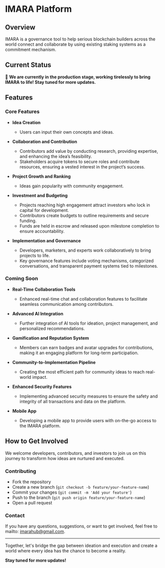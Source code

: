 # IMARA Platform

## Overview

IMARA is a governance tool to help serious blockchain builders across the world connect and collaborate by using existing staking systems as a commitment mechanism.


## Current Status

🚧 **We are currently in the production stage, working tirelessly to bring IMARA to life! Stay tuned for more updates.**

## Features

### Core Features

- **Idea Creation**
  - Users can input their own concepts and ideas.

- **Collaboration and Contribution**
  - Contributors add value by conducting research, providing expertise, and enhancing the idea’s feasibility.
  - Stakeholders acquire tokens to secure roles and contribute resources, ensuring a vested interest in the project’s success.

- **Project Growth and Ranking**
  - Ideas gain popularity with community engagement.

- **Investment and Budgeting**
  - Projects reaching high engagement attract investors who lock in capital for development.
  - Contributors create budgets to outline requirements and secure funding.
  - Funds are held in escrow and released upon milestone completion to ensure accountability.

- **Implementation and Governance**
  - Developers, marketers, and experts work collaboratively to bring projects to life.
  - Key governance features include voting mechanisms, categorized conversations, and transparent payment systems tied to milestones.

### Coming Soon

- **Real-Time Collaboration Tools**
  - Enhanced real-time chat and collaboration features to facilitate seamless communication among contributors.

- **Advanced AI Integration**
  - Further integration of AI tools for ideation, project management, and personalized recommendations.

- **Gamification and Reputation System**
  - Members can earn badges and avatar upgrades for contributions, making it an engaging platform for long-term participation.

- **Community-to-Implementation Pipeline**
  - Creating the most efficient path for community ideas to reach real-world impact.

- **Enhanced Security Features**
  - Implementing advanced security measures to ensure the safety and integrity of all transactions and data on the platform.

- **Mobile App**
  - Developing a mobile app to provide users with on-the-go access to the IMARA platform.

## How to Get Involved

We welcome developers, contributors, and investors to join us on this journey to transform how ideas are nurtured and executed.

### Contributing

- Fork the repository
- Create a new branch (`git checkout -b feature/your-feature-name`)
- Commit your changes (`git commit -m 'Add your feature'`)
- Push to the branch (`git push origin feature/your-feature-name`)
- Open a pull request

### Contact

If you have any questions, suggestions, or want to get involved, feel free to mailto: imarahub@gmail.com.

---

Together, let's bridge the gap between ideation and execution and create a world where every idea has the chance to become a reality.

**Stay tuned for more updates!**

